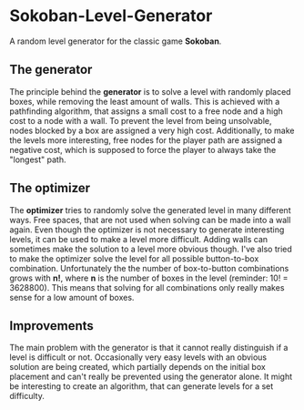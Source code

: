# Sokoban-Level-Generator
A random level generator for the classic game **Sokoban**. 

## The generator
The principle behind the **generator** is to solve a level with randomly placed boxes, while removing the least amount of walls. This is achieved with a pathfinding algorithm, that assigns a small cost to a free node and a high cost to a node with a wall. To prevent the level from being unsolvable, nodes blocked by a box are assigned a very high cost. 
Additionally, to make the levels more interesting, free nodes for the player path are assigned a negative cost, which is supposed to force the player to always take the "longest" path.

## The optimizer
The **optimizer** tries to randomly solve the generated level in many different ways. Free spaces, that are not used when solving can be made into a wall again. Even though the optimizer is not necessary to generate interesting levels, it can be used to make a level more difficult. Adding walls can sometimes make the solution to a level more obvious though.
I've also tried to make the optimizer solve the level for all possible button-to-box combination. Unfortunately the the number of box-to-button combinations grows with **n!**, where **n** is the number of boxes in the level (reminder: 10! = 3628800). This means that solving for all combinations only really makes sense for a low amount of boxes.

## Improvements
The main problem with the generator is that it cannot really distinguish if a level is difficult or not. Occasionally very easy levels with an obvious solution are being created, which partially depends on the initial box placement and can't really be prevented using the generator alone. It might be interesting to create an algorithm, that can generate levels for a set difficulty.
